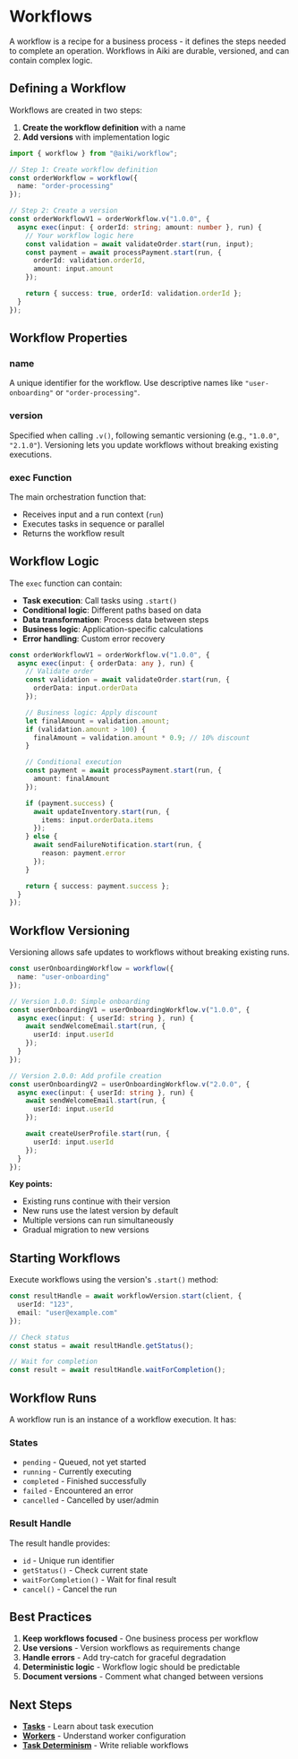 # Workflows

A workflow is a recipe for a business process - it defines the steps needed to complete an operation. Workflows in Aiki are durable, versioned, and can contain complex logic.

## Defining a Workflow

Workflows are created in two steps:

1. **Create the workflow definition** with a name
2. **Add versions** with implementation logic

```typescript
import { workflow } from "@aiki/workflow";

// Step 1: Create workflow definition
const orderWorkflow = workflow({
  name: "order-processing"
});

// Step 2: Create a version
const orderWorkflowV1 = orderWorkflow.v("1.0.0", {
  async exec(input: { orderId: string; amount: number }, run) {
    // Your workflow logic here
    const validation = await validateOrder.start(run, input);
    const payment = await processPayment.start(run, {
      orderId: validation.orderId,
      amount: input.amount
    });

    return { success: true, orderId: validation.orderId };
  }
});
```

## Workflow Properties

### name

A unique identifier for the workflow. Use descriptive names like `"user-onboarding"` or `"order-processing"`.

### version

Specified when calling `.v()`, following semantic versioning (e.g., `"1.0.0"`, `"2.1.0"`). Versioning lets you update workflows without breaking existing executions.

### exec Function

The main orchestration function that:
- Receives input and a run context (`run`)
- Executes tasks in sequence or parallel
- Returns the workflow result

## Workflow Logic

The `exec` function can contain:

- **Task execution**: Call tasks using `.start()`
- **Conditional logic**: Different paths based on data
- **Data transformation**: Process data between steps
- **Business logic**: Application-specific calculations
- **Error handling**: Custom error recovery

```typescript
const orderWorkflowV1 = orderWorkflow.v("1.0.0", {
  async exec(input: { orderData: any }, run) {
    // Validate order
    const validation = await validateOrder.start(run, {
      orderData: input.orderData
    });

    // Business logic: Apply discount
    let finalAmount = validation.amount;
    if (validation.amount > 100) {
      finalAmount = validation.amount * 0.9; // 10% discount
    }

    // Conditional execution
    const payment = await processPayment.start(run, {
      amount: finalAmount
    });

    if (payment.success) {
      await updateInventory.start(run, {
        items: input.orderData.items
      });
    } else {
      await sendFailureNotification.start(run, {
        reason: payment.error
      });
    }

    return { success: payment.success };
  }
});
```

## Workflow Versioning

Versioning allows safe updates to workflows without breaking existing runs.

```typescript
const userOnboardingWorkflow = workflow({
  name: "user-onboarding"
});

// Version 1.0.0: Simple onboarding
const userOnboardingV1 = userOnboardingWorkflow.v("1.0.0", {
  async exec(input: { userId: string }, run) {
    await sendWelcomeEmail.start(run, {
      userId: input.userId
    });
  }
});

// Version 2.0.0: Add profile creation
const userOnboardingV2 = userOnboardingWorkflow.v("2.0.0", {
  async exec(input: { userId: string }, run) {
    await sendWelcomeEmail.start(run, {
      userId: input.userId
    });

    await createUserProfile.start(run, {
      userId: input.userId
    });
  }
});
```

**Key points:**
- Existing runs continue with their version
- New runs use the latest version by default
- Multiple versions can run simultaneously
- Gradual migration to new versions

## Starting Workflows

Execute workflows using the version's `.start()` method:

```typescript
const resultHandle = await workflowVersion.start(client, {
  userId: "123",
  email: "user@example.com"
});

// Check status
const status = await resultHandle.getStatus();

// Wait for completion
const result = await resultHandle.waitForCompletion();
```

## Workflow Runs

A workflow run is an instance of a workflow execution. It has:

### States

- `pending` - Queued, not yet started
- `running` - Currently executing
- `completed` - Finished successfully
- `failed` - Encountered an error
- `cancelled` - Cancelled by user/admin

### Result Handle

The result handle provides:

- `id` - Unique run identifier
- `getStatus()` - Check current state
- `waitForCompletion()` - Wait for final result
- `cancel()` - Cancel the run

## Best Practices

1. **Keep workflows focused** - One business process per workflow
2. **Use versions** - Version workflows as requirements change
3. **Handle errors** - Add try-catch for graceful degradation
4. **Deterministic logic** - Workflow logic should be predictable
5. **Document versions** - Comment what changed between versions

## Next Steps

- **[Tasks](./tasks.md)** - Learn about task execution
- **[Workers](./workers.md)** - Understand worker configuration
- **[Task Determinism](../guides/task-determinism.md)** - Write reliable workflows
